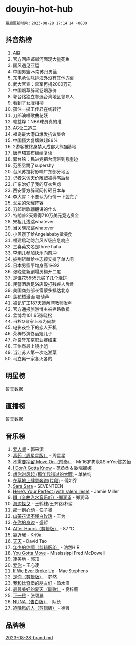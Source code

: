 # douyin-hot-hub

`最后更新时间：2023-08-28 17:14:14 +0800`

## 抖音热榜

1. A股
1. 官方回应邯郸河面现大量死鱼
1. 国风遇见亚运
1. 中国男篮vs南苏丹男篮
1. 东电承认除排海外没有其他方案
1. 武大官宣：雷军再捐2000万元
1. 中国烟草辟谣卷烟涨价
1. 郭台铭独立参选台湾地区领导人
1. 看到了女版相柳
1. 孤注一掷王传君在线转行
1. 刀郎演唱歌曲花妖
1. 赖益烨：NBA球员真的准
1. AG让二追三
1. 福岛最大港口爆发抗议集会
1. 中国恒大复牌跌超86%
1. 2游客被终身禁入成都大熊猫基地
1. 唐尚珺宣布继续复读
1. 郭台铭：民进党把台湾带到悬崖边
1. 范丞丞跳了supershy
1. 台风苏拉将影响广东部分地区
1. 记者采访天价雕塑被辱骂后续
1. 广东治好了我的穿衣焦虑
1. 西安警方辟谣网传砸日本车
1. 李大霄：不要认为行情一下就完了
1. 父辈的荣耀阵容
1. 刀郎新歌翩翩讲的什么
1. 特朗普2天筹得710万美元竞选资金
1. 宋祖儿浅跳whatever
1. 当关晓彤跳whatever
1. 小贝饿了给Angelababy做美食
1. 福建启动防台风Ⅳ级应急响应
1. 三喜英文名是three haha
1. 李炮儿参加快乐向前冲
1. 披荆斩棘给林志颖安排了单人间
1. 日本男篮平均身高1米92
1. 张晚意新剧塌房梅开二度
1. 是谁花5555元买了几个烧饼
1. 民警酒后足浴店殴打残疾人后续
1. 美国商务部长雷蒙多抵达北京
1. 莲花楼漫画 糖葫芦
1. 被记旷工187天遭解聘教师发声
1. 官方通报旅游博主被拦路收费
1. 孟博龙101:65张晓松
1. 当栓Q哥穿上邓为同款
1. 电影夜空下的恋人开机
1. 荣梓杉演佟丽娅儿子
1. 孙良轩东京职业赛结束
1. 王怡然最上镜小姐
1. 当江苏人第一次吃湘菜
1. 马立奥一家各火各的

## 明星榜

暂无数据

## 直播榜

暂无数据

## 音乐榜

1. [爱人呢](https://sf6-cdn-tos.douyinstatic.com/obj/tos-cn-ve-2774/2041dc10f3c442f1992b439a00eaf2ba) - 郭采潔
1. [毒药（周星星版）](https://sf3-cdn-tos.douyinstatic.com/obj/tos-cn-ve-2774/oAXunb2JtDTQMcBfaEkg8Be5IhZQCmGByB0V33) - 周星星
1. [不需要挽留 Move On（前奏）](https://sf3-cdn-tos.douyinstatic.com/obj/tos-cn-ve-2774/ooCBhgCCkF4nExzQL9WZSUbitfA8IsDkgQIYhe) - Mr.16罗隽永&SimYee陈芯怡
1. [I Don't Gotta Know](https://sf6-cdn-tos.douyinstatic.com/obj/tos-cn-ve-2774/o8nCfgMGwCsAvgDe5bzzaDQDFf6ksAUxrlFC8J) - 范丞丞 & 歐陽娜娜
1. [想你时风起 (那年我错过的大雨)](https://sf6-cdn-tos.douyinstatic.com/obj/tos-cn-ve-2774/ooR7G8ftDMzIgnxa0HbReM4CZ74qknQABLtHB1) - 单依纯
1. [在草地上肆意奔跑(片段)](https://sf6-cdn-tos.douyinstatic.com/obj/tos-cn-ve-2774/8831d494742f45dabdfa8adb8b817259) - 傅如乔
1. [Sara Sara](https://sf6-cdn-tos.douyinstatic.com/obj/tos-cn-ve-2774/oAceDXU2gVHZCQFrkrYmX8e5tUBxQPb6Bmd2nF) - SEVENTEEN
1. [Here’s Your Perfect (with salem ilese)](https://sf6-cdn-tos.douyinstatic.com/obj/tos-cn-ve-2774/076b1576c6c546598f803fe53da388a7) - Jamie Miller
1. [瞬（全曲汽水音乐听）-郑润泽](https://sf3-cdn-tos.douyinstatic.com/obj/tos-cn-ve-2774/o4Vb9eJZClCZTnRQYy0BRSeHGrDtrkrQgIBvQt) - 郑润泽
1. [海边探戈](https://sf6-cdn-tos.douyinstatic.com/obj/tos-cn-ve-2774/os9gE0VQCGqt6VQkZDyBBYvfSDY0QFe3vVmubn) - 王鹤棣/王齐铭/朴鲨
1. [那一刻心动](https://sf6-cdn-tos.douyinstatic.com/obj/tos-cn-ve-2774/4c0ed00133e3439592b4741c72acc6f3) - 任子墨
1. [山茶花读不懂白玫瑰](https://sf3-cdn-tos.douyinstatic.com/obj/tos-cn-ve-2774/osfn8B7DktrRHEPJgPCfDbw7QDQEkwC16BxZg9) - 王为
1. [在你的身边](https://sf6-cdn-tos.douyinstatic.com/obj/tos-cn-ve-2774/9dce2ee6c9f84c17a6d68458730d7ae8) - 盛哲
1. [After Hours（剪辑版）](https://sf6-cdn-tos.douyinstatic.com/obj/tos-cn-ve-2774/owgWztApWhImMFMpyEyQfAIyIusRBioqSgWk7T) - 87 ℃
1. [靠近我](https://sf6-cdn-tos.douyinstatic.com/obj/tos-cn-ve-2774/oMGCfQ3FZdrziXO1QC8zgfNXawBf91hGAIvUrY) - Kri9a.
1. [天天](https://sf3-cdn-tos.douyinstatic.com/obj/tos-cn-ve-2774/6b075c4856e34a60a1ef022c4a80dec5) - David Tao
1. [年少的你啊（剪辑版3）](https://sf3-cdn-tos.douyinstatic.com/obj/tos-cn-ve-2774/oo2vDGhzyAtN1QLfh5k1iBIpWAv2NOZQysM5tK) - 浩然H.R
1. [You Gotta Move](https://sf6-cdn-tos.douyinstatic.com/obj/tos-cn-ve-2774/a2b672af67514106b25cdfd6f1a8aad2) - Mississippi Fred McDowell
1. [凄美地](https://sf3-cdn-tos.douyinstatic.com/obj/tos-cn-ve-2774/oshF4RgFMhmTSa4jCaHNUXI0NetFtBBQBzBZdf) - 郭顶
1. [爱你](https://sf6-cdn-tos.douyinstatic.com/obj/tos-cn-ve-2774/738d8b240f1e4519b44cf31c84e02e24) - 王心凌
1. [If We Ever Broke Up](https://sf6-cdn-tos.douyinstatic.com/obj/tos-cn-ve-2774/o8onj5HDk0ImtBmO0URBfeyCDXQJMYkQ1gb8Zy) - Mae Stephens
1. [是你（剪辑版）](https://sf6-cdn-tos.douyinstatic.com/obj/tos-cn-ve-2774/46019dae783c4c969944217fe1cfafc4) - 梦然
1. [我和比奇堡的朋友们](https://sf3-cdn-tos.douyinstatic.com/obj/tos-cn-ve-2774/f0505db981ea4a6d91453a15924a82aa) - 热水澡
1. [最最美好的夏天（副歌）](https://sf3-cdn-tos.douyinstatic.com/obj/tos-cn-ve-2774/o4FMghDLZkPIkCutdrsXlbTHcaZztBfeCp9AFS) - 夏梓薰
1. [下一秒](https://sf6-cdn-tos.douyinstatic.com/obj/tos-cn-ve-2774/16eedda97153423db2501ff6373be86a) - 张碧晨
1. [NUNA（告白版）](https://sf6-cdn-tos.douyinstatic.com/obj/tos-cn-ve-2774/a65828cbd8ce41a78a430a58b49f4feb) - 队长
1. [追晚风的人（剪辑版）](https://sf3-cdn-tos.douyinstatic.com/obj/tos-cn-ve-2774/560835060af84ac29cd5c12e2a98f7eb) - 徐薇

## 品牌榜

[2023-08-28-brand.md](2023-08-28-brand.md)
